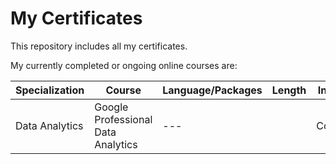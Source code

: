# My Certificates
This repository includes all my certificates.

My currently completed or ongoing online courses are: 

| Specialization  | Course                             | Language/Packages | Length | Institute | Status | Certificate | 
| --- | --- | --- | ---  | --- | --- |--- |
| Data Analytics  | Google Professional Data Analytics | ---               |        | Coursera  | Doing  | ---         |
